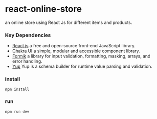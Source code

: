 # react-online-store


an online store using React Js for different items and products.



### Key Dependencies
- [React.js](https://react.dev/) a free and open-source front-end JavaScript library.
- [Chakra UI](https://chakra-ui.com/) a simple, modular and accessible component library.
- [Formik](https://formik.org/docs/overview) a library for input validation, formatting, masking, arrays, and error handling.
- [Yup](https://github.com/jquense/yup) Yup is a schema builder for runtime value parsing and validation.


### install
``` npm install ```

### run
``` npm run dev ```


